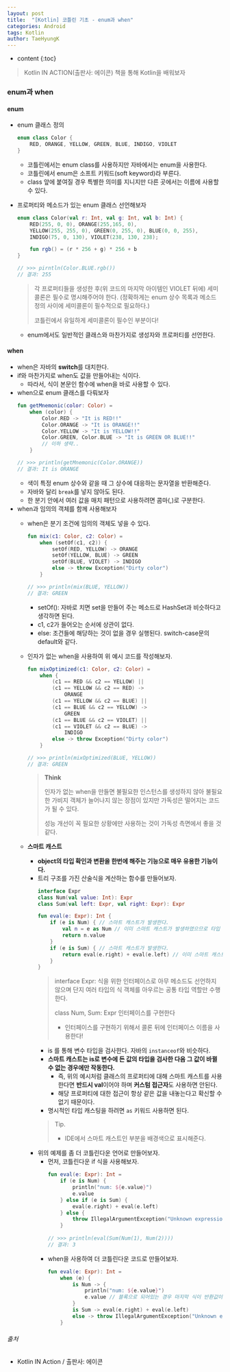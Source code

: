 ```yaml
---
layout: post
title:  "[Kotlin] 코틀린 기초 - enum과 when"
categories: Android
tags: Kotlin
author: TaeHyungK
---
```


* content
{:toc}

> Kotlin IN ACTION(출판사: 에이콘) 책을 통해 Kotlin을 배워보자

### enum과 when

#### enum
- enum 클래스 정의
    ```kotlin
    enum class Color {
        RED, ORANGE, YELLOW, GREEN, BLUE, INDIGO, VIOLET
    }
    ```
  - 코틀린에서는 enum class를 사용하지만 자바에서는 enum을 사용한다.
  - 코틀린에서 enum은 소프트 키워드(soft keyword)라 부른다.
  - class 앞에 붙여질 경우 특별한 의미를 지니지만 다른 곳에서는 이름에 사용할 수 있다.






- 프로퍼티와 메소드가 있는 enum 클래스 선언해보자
    ```kotlin
    enum class Color(val r: Int, val g: Int, val b: Int) {
        RED(255, 0, 0), ORANGE(255,165, 0), 
        YELLOW(255, 255, 0), GREEN(0, 255, 0), BLUE(0, 0, 255),
        INDIGO(75, 0, 130), VIOLET(238, 130, 238);
  
        fun rgb() = (r * 256 + g) * 256 + b
    }
    
    // >>> pirntln(Color.BLUE.rgb())
    // 결과: 255
    ```
    > 각 프로퍼티들을 생성한 후(위 코드의 마지막 아이템인 VIOLET 뒤에) 세미콜론은 필수로 명시해주어야 한다. (정확하게는 enum 상수 목록과 메소드 정의 사이에 세미콜론이 필수적으로 필요하다.)
    >  
    > 코틀린에서 유일하게 세미콜론이 필수인 부분이다!
    
    - enum에서도 일반적인 클래스와 마찬가지로 생성자와 프로퍼티를 선언한다.

#### when
- when은 자바의 **switch**를 대치한다.
- if와 마찬가지로 when도 값을 만들어내는 식이다.
  - 따라서, 식이 본문인 함수에 when을 바로 사용할 수 있다. 
- when으로 enum 클래스를 다뤄보자
    ```kotlin
    fun getMnemonic(color: Color) =
        when (color) {
            Color.RED -> "It is RED!!"
            Color.ORANGE -> "It is ORANGE!!"
            Color.YELLOW -> "It is YELLOW!!"
            Color.GREEN, Color.BLUE -> "It is GREEN OR BLUE!!"
            // 이하 생략..
        }
    
    // >>> println(getMnemonic(Color.ORANGE))
    // 결과: It is ORANGE   
    ```
    - 색이 특정 enum 상수와 같을 때 그 상수에 대응하는 문자열을 반환해준다.
    - 자바와 달리 `break`를 넣지 않아도 된다.
    - 한 분기 안에서 여러 값을 매치 패턴으로 사용하려면 콤마(,)로 구분한다.
- when과 임의의 객체를 함께 사용해보자
  - when은 분기 조건에 임의의 객체도 넣을 수 있다.
    ```kotlin
    fun mix(c1: Color, c2: Color) =
        when (setOf(c1, c2)) {
            setOf(RED, YELLOW) -> ORANGE
            setOf(YELLOW, BLUE) -> GREEN
            setOf(BLUE, VIOLET) -> INDIGO
            else -> throw Exception("Dirty color")
        }
    
    // >>> println(mix(BLUE, YELLOW))
    // 결과: GREEN
    ```
    - setOf(): 자바로 치면 set을 만들어 주는 메소드로 HashSet과 비슷하다고 생각하면 된다.
    - c1, c2가 들어오는 순서에 상관이 없다.
    - else: 조건들에 해당하는 것이 없을 경우 실행된다. switch-case문의 default와 같다. 

  - 인자가 없는 when을 사용하여 위 예시 코드를 작성해보자.
    ```kotlin
    fun mixOptimized(c1: Color, c2: Color) = 
        when {
            (c1 == RED && c2 == YELLOW) ||
            (c1 == YELLOW && c2 == RED) -> 
                ORANGE
            (c1 == YELLOW && c2 == BLUE) ||
            (c1 == BLUE && c2 == YELLOW) -> 
                GREEN
            (c1 == BLUE && c2 == VIOLET) ||
            (c1 == VIOLET && c2 == BLUE) ->
                INDIGO
            else -> throw Exception("Dirty color")
        }
    
    // >>> println(mixOptimized(BLUE, YELLOW))
    // 결과: GREEN
    ```
      > **Think**
      >
      > 인자가 없는 when을 만들면 불필요한 인스턴스를 생성하지 않아 불필요한 가비지 객체가 늘어나지 않는 장점이 있지만
      가독성은 떨어지는 코드가 될 수 있다.
      >
      > 성능 개선이 꼭 필요한 상황에만 사용하는 것이 가독성 측면에서 좋을 것 같다. 

  - **스마트 캐스트**
    - **object의 타입 확인과 변환을 한번에 해주는 기능으로 매우 유용한 기능이다.**
    - 트리 구조를 가진 산술식을 계산하는 함수를 만들어보자.
        ```kotlin
        interface Expr
        class Num(val value: Int): Expr
        class Sum(val left: Expr, val right: Expr): Expr
        
        fun eval(e: Expr): Int {
            if (e is Num) { // 스마트 캐스트가 발생한다.
                val n = e as Num // 이미 스마트 캐스트가 발생하였으므로 타입 변환을 해줄 필요가 없다. 즉, 불필요한 타입 변환이므로 생략 가능한 라인이다.
                return n.value          
            }
            if (e is Sum) { // 스마트 캐스트가 발생한다.
                return eval(e.right) + eval(e.left) // 이미 스마트 캐스트가 발생하였으므로 e는 Sum type이다. 따라서 Sum의 프로퍼티인 left, right에 바로 접근이 가능하다.
            }
        }
        ```
        > interface Expr: 식을 위한 인터페이스로 아무 메소드도 선언하지 않으며 단지 여러 타입의 식 객체를 아우르는 공통 타입 역할만 수행한다.
        >
        > class Num, Sum: Expr 인터페이스를 구현한다
        >
        >  - 인터페이스를 구현하기 위해서 콜론 뒤에 인터페이스 이름을 사용한다!
        - is 를 통해 변수 타입을 검사한다. 자바의 `instanceof`와 비슷하다.
        - **스마트 캐스트는 is로 변수에 든 값의 타입을 검사한 다음 그 값이 바뀔 수 없는 경우에만 작동한다.**
          - 즉, 위의 예시처럼 클래스의 프로퍼티에 대해 스마트 캐스트를 사용한다면 **반드시 val**이어야 하며 **커스텀 접근자**도 사용하면 안된다.
          - 해당 프로퍼티에 대한 접근이 항상 같은 값을 내놓는다고 확신할 수 없기 때문이다.
        - 명시적인 타입 캐스팅을 하려면 `as` 키워드 사용하면 된다.
        > Tip.
        > - IDE에서 스마트 캐스트인 부분을 배경색으로 표시해준다.
    - 위의 예제를 좀 더 코틀린다운 언어로 만들어보자.
        - 먼저, 코틀린다운 if 식을 사용해보자.
            ```kotlin
            fun eval(e: Expr): Int =
                if (e is Num) {
                    println("num: ${e.value}")
                    e.value
                } else if (e is Sum) {
                    eval(e.right) + eval(e.left)
                } else {
                    throw IllegalArgumentException("Unknown expression")
                }
             
            // >>> println(eval(Sum(Num(1), Num(2))))
            // 결과: 3
            ```
        - when을 사용하여 더 코틀린다운 코드로 만들어보자.
            ```kotlin
            fun eval(e: Expr): Int = 
                when (e) {
                    is Num -> {
                        println("num: ${e.value}")
                        e.value // 블록으로 되어있는 경우 마지막 식이 반환값이 된다.
                    }
                    is Sum -> eval(e.right) + eval(e.left)
                    else -> throw IllegalArgumentException("Unknown expression")
                }
            ```

###### 출처

- Kotlin IN Action / 출판사: 에이콘